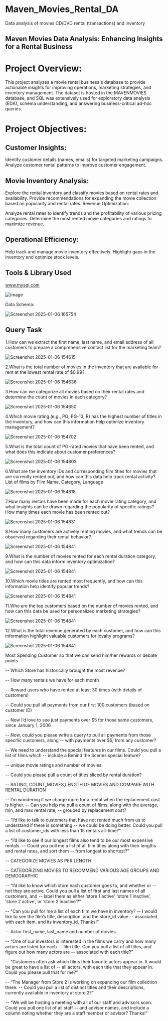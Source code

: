# Maven_Movies_Rental_DA
Data analysis of movies CD/DVD rental (transactions) and inventory

## Maven Movies Data Analysis: Enhancing Insights for a Rental Business

# Project Overview:
This project analyzes a movie rental business's database to provide actionable insights for improving operations, marketing strategies, and inventory management. The dataset is hosted in the MAVENMOVIES database, and SQL was extensively used for exploratory data analysis (EDA), schema understanding, and answering business-critical ad-hoc queries.

# Project Objectives:

## Customer Insights:
Identify customer details (names, emails) for targeted marketing campaigns. Analyze customer rental patterns to improve customer engagement.

## Movie Inventory Analysis:
Explore the rental inventory and classify movies based on rental rates and availability. Provide recommendations for expanding the movie collection based on popularity and rental rates. Revenue Optimization:

Analyze rental rates to identify trends and the profitability of various pricing categories. Determine the most rented movie categories and ratings to maximize revenue.

## Operational Efficiency:
Help track and manage movie inventory effectively. Highlight gaps in the inventory and optimize stock levels.

## Tools & Library Used

www.mysql.com

![image](https://github.com/user-attachments/assets/eccd0ac1-e743-45df-b97b-0d244b74bf03)


Data Schema:

![Screenshot 2025-01-06 165754](https://github.com/user-attachments/assets/615a5718-34fa-4653-900a-dbde6aa0cc28)




## Query Task

 1.How can we extract the first name, last name, and email address of all customers to prepare a comprehensive contact list for the marketing team?


![Screenshot 2025-01-06 154615](https://github.com/user-attachments/assets/47f8f4dd-9ae5-4848-b7a0-f8a0a5660a4c)


 2.What is the total number of movies in the inventory that are available for rent at the lowest rental rate of $0.99?


![Screenshot 2025-01-06 154636](https://github.com/user-attachments/assets/82f8b7fc-1713-4734-aac4-d50702f4c305)
 

 3.How can we categorize all movies based on their rental rates and determine the count of movies in each category?


 ![Screenshot 2025-01-06 154650](https://github.com/user-attachments/assets/de43791e-7380-49cb-a475-02558ccf3fd1)


 4.Which movie rating (e.g., PG, PG-13, R) has the highest number of titles in the inventory, and how can this information help optimize inventory management?


![Screenshot 2025-01-06 154702](https://github.com/user-attachments/assets/84054e7b-0068-41ad-8c92-3e31e13db886)


 5.What is the total count of PG-rated movies that have been rented, and what does this indicate about customer preferences?


![Screenshot 2025-01-06 154803](https://github.com/user-attachments/assets/9bf6074e-1c7c-40c0-b0d8-3901393a10a6)


 6.What are the inventory IDs and corresponding film titles for movies that are currently rented out, and how can this data help track rental activity? List of films by Film Name, Category, Language


 ![Screenshot 2025-01-06 154818](https://github.com/user-attachments/assets/8a019700-8dfa-4859-b4aa-eb85a1b6b037)


 7.How many rentals have been made for each movie rating category, and what insights can be drawn regarding the popularity of specific ratings?
How many times each movie has been rented out?


![Screenshot 2025-01-06 154831](https://github.com/user-attachments/assets/bf08bd60-841c-4f31-a51b-42ee4f672239)


 8.How many customers are actively renting movies, and what trends can be observed regarding their rental behavior?


![Screenshot 2025-01-06 154841](https://github.com/user-attachments/assets/8fa874b2-61b6-48bf-821d-5d7045b36cf4)
 

9.What is the number of movies rented for each rental duration category, and how can this data inform inventory optimization?


![Screenshot 2025-01-06 154841](https://github.com/user-attachments/assets/f43b2fc8-e2e9-49a0-9cfb-6820a2ef8fc7)


 10.Which movie titles are rented most frequently, and how can this information help identify popular trends?


![Screenshot 2025-01-06 154841](https://github.com/user-attachments/assets/af8071f2-26f5-4ddd-b69b-f11d67d91096)


 11.Who are the top customers based on the number of movies rented, and how can this data be used for personalized marketing strategies?


![Screenshot 2025-01-06 154841](https://github.com/user-attachments/assets/3a407862-b09c-4eca-bfd0-dc6be329739c)


12.What is the total revenue generated by each customer, and how can this information highlight valuable customers for loyalty programs?


![Screenshot 2025-01-06 154841](https://github.com/user-attachments/assets/e10d365b-0aad-47f8-bd3d-8fdd200e03ac)


Most Spending Customer so that we can send him/her rewards or debate points

-- Which Store has historically brought the most revenue?

-- How many rentals we have for each month

-- Reward users who have rented at least 30 times (with details of customers)

-- Could you pull all payments from our first 100 customers (based on customer ID)

-- Now I’d love to see just payments over $5 for those same customers, since January 1, 2006

-- Now, could you please write a query to pull all payments from those specific customers, along -- with payments over $5, from any customer?

-- We need to understand the special features in our films. Could you pull a list of films which -- include a Behind the Scenes special feature?

-- unique movie ratings and number of movies

-- Could you please pull a count of titles sliced by rental duration?

-- RATING, COUNT_MOVIES,LENGTH OF MOVIES AND COMPARE WITH RENTAL DURATION

-- I’m wondering if we charge more for a rental when the replacement cost is higher. -- Can you help me pull a count of films, along with the average, min, and max rental rate, -- grouped by replacement cost?

-- “I’d like to talk to customers that have not rented much from us to understand if there is something -- we could be doing better. Could you pull a list of customer_ids with less than 15 rentals all-time?”

-- “I’d like to see if our longest films also tend to be our most expensive rentals. -- Could you pull me a list of all film titles along with their lengths and rental rates, and sort them -- from longest to shortest?”

-- CATEGORIZE MOVIES AS PER LENGTH

-- CATEGORIZING MOVIES TO RECOMMEND VARIOUS AGE GROUPS AND DEMOGRAPHIC

-- “I’d like to know which store each customer goes to, and whether or -- not they are active. Could you pull a list of first and last names of all customers, and -- label them as either ‘store 1 active’, ‘store 1 inactive’, ‘store 2 active’, or ‘store 2 inactive’?”

-- “Can you pull for me a list of each film we have in inventory? -- I would like to see the film’s title, description, and the store_id value -- associated with each item, and its inventory_id. Thanks!”

-- Actor first_name, last_name and number of movies

-- “One of our investors is interested in the films we carry and how many actors are listed for each -- film title. Can you pull a list of all titles, and figure out how many actors are -- associated with each title?”

-- “Customers often ask which films their favorite actors appear in. It would be great to have a list of -- all actors, with each title that they appear in. Could you please pull that for me?”

-- “The Manager from Store 2 is working on expanding our film collection there. -- Could you pull a list of distinct titles and their descriptions, currently available in inventory at store 2?”

-- “We will be hosting a meeting with all of our staff and advisors soon. Could you pull one list of all staff -- and advisor names, and include a column noting whether they are a staff member or advisor? Thanks!”
